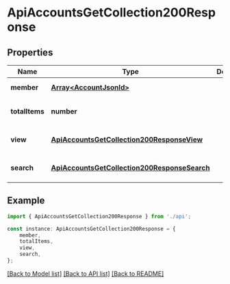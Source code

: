 # ApiAccountsGetCollection200Response


## Properties

Name | Type | Description | Notes
------------ | ------------- | ------------- | -------------
**member** | [**Array&lt;AccountJsonld&gt;**](AccountJsonld.md) |  | [default to undefined]
**totalItems** | **number** |  | [optional] [default to undefined]
**view** | [**ApiAccountsGetCollection200ResponseView**](ApiAccountsGetCollection200ResponseView.md) |  | [optional] [default to undefined]
**search** | [**ApiAccountsGetCollection200ResponseSearch**](ApiAccountsGetCollection200ResponseSearch.md) |  | [optional] [default to undefined]

## Example

```typescript
import { ApiAccountsGetCollection200Response } from './api';

const instance: ApiAccountsGetCollection200Response = {
    member,
    totalItems,
    view,
    search,
};
```

[[Back to Model list]](../README.md#documentation-for-models) [[Back to API list]](../README.md#documentation-for-api-endpoints) [[Back to README]](../README.md)
